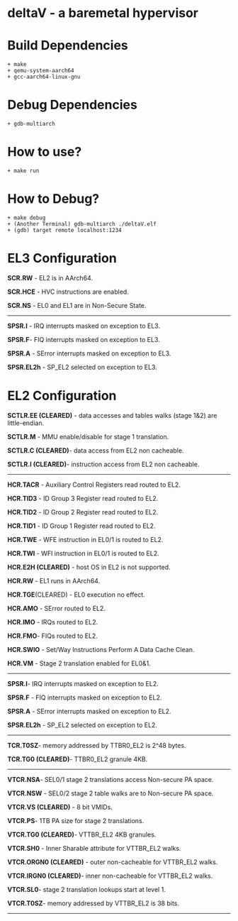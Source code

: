 # deltaV - a baremetal hypervisor 

 # Build Dependencies
    + make
    + qemu-system-aarch64
    + gcc-aarch64-linux-gnu
 # Debug Dependencies
    + gdb-multiarch
 # How to use?
    + make run
 # How to Debug?
    + make debug
    + (Another Terminal) gdb-multiarch ./deltaV.elf
    + (gdb) target remote localhost:1234

 # EL3 Configuration
   **SCR.RW** - EL2 is in AArch64.
   
   **SCR.HCE** - HVC instructions are enabled.
   
   **SCR.NS** - EL0 and EL1 are in Non-Secure State.
   
   ------------
   
   **SPSR.I** - IRQ interrupts masked on exception to EL3.
   
   **SPSR.F**- FIQ interrupts  masked on exception to EL3.
   
   **SPSR.A** - SError interrupts masked on exception to EL3.
   
   **SPSR.EL2h** - SP_EL2 selected on exception to EL3.
   

# EL2 Configuration

  **SCTLR.EE (CLEARED)** - data accesses and tables walks (stage 1&2) are little-endian.
  
  **SCTLR.M** - MMU enable/disable for stage 1 translation.
  
  **SCTLR.C (CLEARED)**- data access from EL2 non cacheable.
 
  **SCTLR.I (CLEARED)**- instruction access from EL2 non cacheable.
     
   ------------

  **HCR.TACR** - Auxiliary Control Registers read routed to EL2.
  
  **HCR.TID3** -  ID Group 3 Register read routed to EL2.
  
  **HCR.TID2** -  ID Group 2 Register read routed to EL2.
  
  **HCR.TID1** -  ID Group 1 Register read routed to EL2.
  
  **HCR.TWE** - WFE instruction in EL0/1 is routed to EL2.
  
  **HCR.TWI** - WFI instruction in EL0/1 is routed to EL2.
  
  **HCR.E2H (CLEARED)** - host OS in EL2 is not supported.
  
  **HCR.RW** - EL1 runs in AArch64.
  
  **HCR.TGE**(CLEARED) - EL0 execution no effect.
  
  **HCR.AMO** - SError routed to EL2.
  
  **HCR.IMO** - IRQs routed to EL2.
  
  **HCR.FMO**- FIQs routed to EL2.
  
  **HCR.SWIO** - Set/Way Instructions Perform A Data Cache Clean.
  
  **HCR.VM** - Stage 2 translation enabled for EL0&1.
     
   ------------

  **SPSR.I**- IRQ interrupts masked on exception to EL2.
  
  **SPSR.F** - FIQ interrupts  masked on exception to EL2.
  
  **SPSR.A** - SError interrupts masked on exception to EL2.
  
  **SPSR.EL2h** - SP_EL2 selected on exception to EL2.
   
   ------------
  
  **TCR.T0SZ**- memory  addressed by TTBR0_EL2 is 2^48 bytes.
  
  **TCR.TG0 (CLEARED)**- TTBR0_EL2 granule 4KB.
   
   ------------
  
  **VTCR.NSA**- SEL0/1 stage 2 translations access Non-secure PA space.
  
  **VTCR.NSW** - SEL0/2 stage 2 table walks are to Non-secure PA space.
  
  **VTCR.VS (CLEARED)** - 8 bit VMIDs.
  
  **VTCR.PS**- 1TB PA size for stage 2 translations.
  
  **VTCR.TG0 (CLEARED)**- VTTBR_EL2 4KB granules.
  
  **VTCR.SH0** - Inner Sharable attribute for VTTBR_EL2 walks.
  
  **VTCR.ORGN0 (CLEARED)** - outer non-cacheable for VTTBR_EL2 walks.
  
  **VTCR.IRGN0 (CLEARED)**- inner non-cacheable for VTTBR_EL2 walks.
  
  **VTCR.SL0**- stage 2 translation lookups start at level 1.
  
  **VTCR.T0SZ**- memory addressed by VTTBR_EL2 is 38 bits.
  
     
   ------------
  
  
